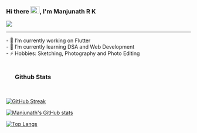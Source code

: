 ### Hi there <img src="https://raw.githubusercontent.com/MartinHeinz/MartinHeinz/master/wave.gif" width="25px" height = "20px">, I'm Manjunath R K <br>
![](https://komarev.com/ghpvc/?username=ManjunathRK1251)
<hr>
- 🔭 I’m currently working on Flutter <br>
- 🌱 I’m currently learning DSA and Web Development <br>
- ⚡ Hobbies: Sketching, Photography and Photo Editing <br><br>


<h3> <img src = "https://media.giphy.com/media/l46Cy1rHbQ92uuLXa/giphy.gif" width = "20px" height = "15 px"> Github Stats </h3><br>

[![GitHub Streak](https://github-readme-streak-stats.herokuapp.com/?user=ManjunathRK1251&theme=tokyonight)](https://git.io/streak-stats)

[![Manjunath's GitHub stats](https://github-readme-stats.vercel.app/api?username=ManjunathRK1251&count_private=true&show_icons=true&theme=tokyonight&custom_title=Manjunath&nbsp;R&nbsp;K’s&nbsp;Github&nbsp;stats)
](https://github.com/anuraghazra/github-readme-stats)




[![Top Langs](https://github-readme-stats.vercel.app/api/top-langs/?username=ManjunathRK1251&layout=compact&theme=tokyonight)](https://github.com/anuraghazra/github-readme-stats)


<!--
**ManjunathRK1251/ManjunathRK1251** is a ✨ _special_ ✨ repository because its `README.md` (this file) appears on your GitHub profile.

Here are some ideas to get you started:


- 🌱 I’m currently learning ...
- 👯 I’m looking to collaborate on ...
- 🤔 I’m looking for help with ...
- 💬 Ask me about ...
- 📫 How to reach me: ...
- 😄 Pronouns: ...
- ⚡ Fun fact: ...
-->
